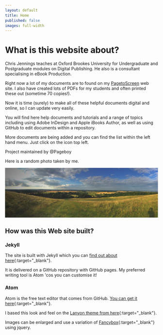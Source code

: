 ```yaml
---
layout: default
title: Home
published: false
images: full-width
---
```

# What is this website about?

Chris Jennings teaches at Oxford Brookes University for Undergraduate and Postgraduate modules on Digital Publishing. He also is a consultant specialising in eBook Production.

Right now a lot of my documents are to found on my [PagetoScreen][b016960a] web site. I also have created lots of PDFs for my students and often printed these out (sometime 70 copies!).

Now it is time (surely) to make all of these helpful documents digital and online, so I can update very easily.

[b016960a]: http://www.pagetoscreen.net "Lots of useful information"

You will find here help documents and tutorials and a range of topics including using Adobe InDesign and Apple iBooks Author, as well as using GitHub to edit documents within a repository.

More documents are being added and you can find the list within the left hand menu. Just click on the icon top left.

Project maintained by @Pageboy

Here is a random photo taken by me.

[![My shadow bottom right. View from Wittenham Clumps by the Thames at Dorchester.](/images/2017/01/fromWittenhamClumps.jpg)](/images/2017/01/fromWittenhamClumps.jpg)

## How was this Web site built?

### Jekyll
The site is built with Jekyll which you can [find out about here][92c344c3]{:target="_blank"}.

It is delivered on a GitHub repository with GitHub pages. My preferred writing tool is Atom 'cos you can customise it!

[92c344c3]: https://jekyllrb.com "Visit the Jekyll web site"

### Atom
Atom is the free text editor that comes from GitHub. [You can get it here][f9a83765]{:target="_blank"}.

[f9a83765]: https://atom.io "Get Atom"

I based this look and feel on the [Lanyon theme from here][2b9a33ee]{:target="_blank"}.

[2b9a33ee]: http://lanyon.getpoole.com/ "Lanyon"

Images can be enlarged and use a variation of [Fancybox][f6b39499]{:target="_blank"} using jquery.

[f6b39499]: http://fancybox.net "Take a look at Fancybox"
